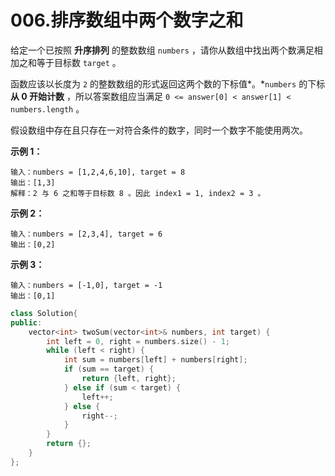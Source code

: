 # 006.排序数组中两个数字之和

给定一个已按照 **升序排列** 的整数数组 `numbers` ，请你从数组中找出两个数满足相加之和等于目标数 `target` 。

函数应该以长度为 `2` 的整数数组的形式返回这两个数的下标值*。*`numbers` 的下标 **从 0 开始计数** ，所以答案数组应当满足 `0 <= answer[0] < answer[1] < numbers.length` 。

假设数组中存在且只存在一对符合条件的数字，同时一个数字不能使用两次。

 

**示例 1：**

```
输入：numbers = [1,2,4,6,10], target = 8
输出：[1,3]
解释：2 与 6 之和等于目标数 8 。因此 index1 = 1, index2 = 3 。
```

**示例 2：**

```
输入：numbers = [2,3,4], target = 6
输出：[0,2]
```

**示例 3：**

```
输入：numbers = [-1,0], target = -1
输出：[0,1]
```

 ```C++
 class Solution{
 public:
     vector<int> twoSum(vector<int>& numbers, int target) {
         int left = 0, right = numbers.size() - 1;
         while (left < right) {
             int sum = numbers[left] + numbers[right];
             if (sum == target) {
                 return {left, right};
             } else if (sum < target) {
                 left++;
             } else {
                 right--;
             }
         }
         return {};
     }
 };
 ```

